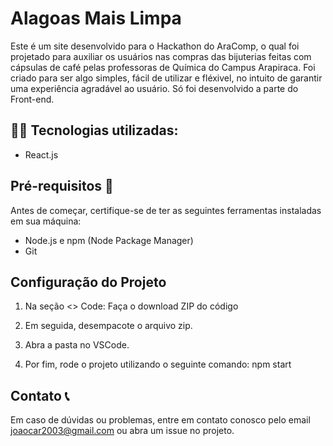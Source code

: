 # Alagoas Mais Limpa

Este é um site desenvolvido para o Hackathon do AraComp, o qual foi projetado para auxiliar os usuários nas compras das bijuterias feitas com cápsulas de café pelas professoras de Química do Campus Arapiraca. Foi criado para ser algo simples, fácil de utilizar e fléxivel, no intuito de garantir uma experiência agradável ao usuário. Só foi desenvolvido a parte do Front-end.

## 👨‍🔬 Tecnologias utilizadas:
- React.js

## Pré-requisitos 📎
Antes de começar, certifique-se de ter as seguintes ferramentas instaladas em sua máquina:

- Node.js e npm (Node Package Manager)
- Git
  
## Configuração do Projeto

1. Na seção <> Code:
   Faça o download ZIP do código

2. Em seguida, desempacote o arquivo zip.

3. Abra a pasta no VSCode.

4. Por fim, rode o projeto  utilizando o seguinte comando:
    npm start


## Contato 📞

Em caso de dúvidas ou problemas, entre em contato conosco pelo email joaocar2003@gmail.com ou abra um issue no projeto.
